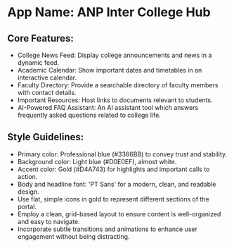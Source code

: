 # **App Name**: ANP Inter College Hub

## Core Features:

- College News Feed: Display college announcements and news in a dynamic feed.
- Academic Calendar: Show important dates and timetables in an interactive calendar.
- Faculty Directory: Provide a searchable directory of faculty members with contact details.
- Important Resources: Host links to documents relevant to students.
- AI-Powered FAQ Assistant: An AI assistant tool which answers frequently asked questions related to college life.

## Style Guidelines:

- Primary color: Professional blue (#3366BB) to convey trust and stability.
- Background color: Light blue (#D0E0EF), almost white.
- Accent color: Gold (#D4A743) for highlights and important calls to action.
- Body and headline font: 'PT Sans' for a modern, clean, and readable design. 
- Use flat, simple icons in gold to represent different sections of the portal.
- Employ a clean, grid-based layout to ensure content is well-organized and easy to navigate.
- Incorporate subtle transitions and animations to enhance user engagement without being distracting.